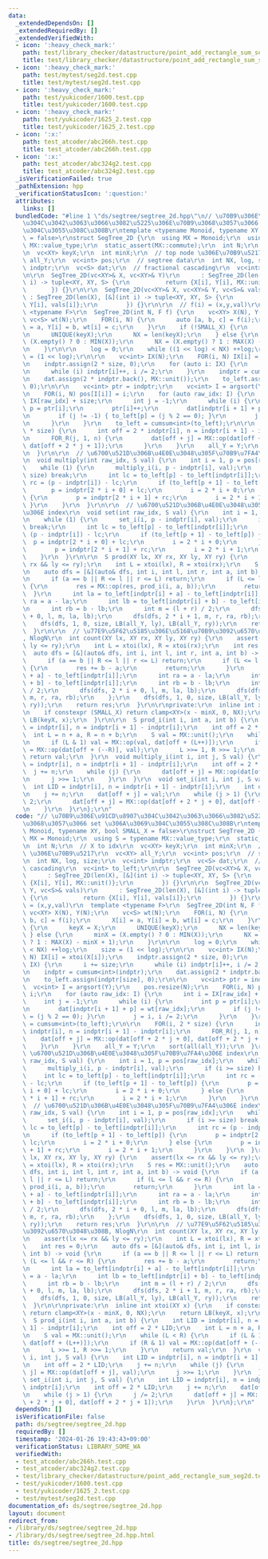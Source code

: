 ```yaml
---
data:
  _extendedDependsOn: []
  _extendedRequiredBy: []
  _extendedVerifiedWith:
  - icon: ':heavy_check_mark:'
    path: test/library_checker/datastructure/point_add_rectangle_sum_seg2d.test.cpp
    title: test/library_checker/datastructure/point_add_rectangle_sum_seg2d.test.cpp
  - icon: ':heavy_check_mark:'
    path: test/mytest/seg2d.test.cpp
    title: test/mytest/seg2d.test.cpp
  - icon: ':heavy_check_mark:'
    path: test/yukicoder/1600.test.cpp
    title: test/yukicoder/1600.test.cpp
  - icon: ':heavy_check_mark:'
    path: test/yukicoder/1625_2.test.cpp
    title: test/yukicoder/1625_2.test.cpp
  - icon: ':x:'
    path: test_atcoder/abc266h.test.cpp
    title: test_atcoder/abc266h.test.cpp
  - icon: ':x:'
    path: test_atcoder/abc324g2.test.cpp
    title: test_atcoder/abc324g2.test.cpp
  _isVerificationFailed: true
  _pathExtension: hpp
  _verificationStatusIcon: ':question:'
  attributes:
    links: []
  bundledCode: "#line 1 \"ds/segtree/segtree_2d.hpp\"\n// \u70B9\u306E\u91CD\u8907\
    \u304C\u3042\u3063\u3066\u3082\u5225\u306E\u70B9\u3068\u3057\u3066 set \u306A\u3069\
    \u304C\u3055\u308C\u308B\r\ntemplate <typename Monoid, typename XY, bool SMALL_X\
    \ = false>\r\nstruct SegTree_2D {\r\n  using MX = Monoid;\r\n  using S = typename\
    \ MX::value_type;\r\n  static_assert(MX::commute);\r\n  int N;\r\n  // X to idx\r\
    \n  vc<XY> keyX;\r\n  int minX;\r\n  // top node \u306E\u70B9\u5217\r\n  vc<XY>\
    \ all_Y;\r\n  vc<int> pos;\r\n  // segtree data\r\n  int NX, log, size;\r\n  vc<int>\
    \ indptr;\r\n  vc<S> dat;\r\n  // fractional cascading\r\n  vc<int> to_left;\r\
    \n\r\n  SegTree_2D(vc<XY>& X, vc<XY>& Y)\r\n      : SegTree_2D(len(X), [&](int\
    \ i) -> tuple<XY, XY, S> {\r\n          return {X[i], Y[i], MX::unit()};\r\n \
    \       }) {}\r\n\r\n  SegTree_2D(vc<XY>& X, vc<XY>& Y, vc<S>& vals)\r\n     \
    \ : SegTree_2D(len(X), [&](int i) -> tuple<XY, XY, S> {\r\n          return {X[i],\
    \ Y[i], vals[i]};\r\n        }) {}\r\n\r\n  // f(i) = (x,y,val)\r\n  template\
    \ <typename F>\r\n  SegTree_2D(int N, F f) {\r\n    vc<XY> X(N), Y(N);\r\n   \
    \ vc<S> wt(N);\r\n    FOR(i, N) {\r\n      auto [a, b, c] = f(i);\r\n      X[i]\
    \ = a, Y[i] = b, wt[i] = c;\r\n    }\r\n    if (!SMALL_X) {\r\n      keyX = X;\r\
    \n      UNIQUE(keyX);\r\n      NX = len(keyX);\r\n    } else {\r\n      minX =\
    \ (X.empty() ? 0 : MIN(X));\r\n      NX = (X.empty() ? 1 : MAX(X) - minX + 1);\r\
    \n    }\r\n\r\n    log = 0;\r\n    while ((1 << log) < NX) ++log;\r\n    size\
    \ = (1 << log);\r\n\r\n    vc<int> IX(N);\r\n    FOR(i, N) IX[i] = xtoi(X[i]);\r\
    \n    indptr.assign(2 * size, 0);\r\n    for (auto i: IX) {\r\n      i += size;\r\
    \n      while (i) indptr[i]++, i /= 2;\r\n    }\r\n    indptr = cumsum<int>(indptr);\r\
    \n    dat.assign(2 * indptr.back(), MX::unit());\r\n    to_left.assign(indptr[size],\
    \ 0);\r\n\r\n    vc<int> ptr = indptr;\r\n    vc<int> I = argsort(Y);\r\n    pos.resize(N);\r\
    \n    FOR(i, N) pos[I[i]] = i;\r\n    for (auto raw_idx: I) {\r\n      int i =\
    \ IX[raw_idx] + size;\r\n      int j = -1;\r\n      while (i) {\r\n        int\
    \ p = ptr[i];\r\n        ptr[i]++;\r\n        dat[indptr[i + 1] + p] = wt[raw_idx];\r\
    \n        if (j != -1) { to_left[p] = (j % 2 == 0); }\r\n        j = i, i /= 2;\r\
    \n      }\r\n    }\r\n    to_left = cumsum<int>(to_left);\r\n\r\n    FOR(i, 2\
    \ * size) {\r\n      int off = 2 * indptr[i], n = indptr[i + 1] - indptr[i];\r\
    \n      FOR_R(j, 1, n) {\r\n        dat[off + j] = MX::op(dat[off + 2 * j + 0],\
    \ dat[off + 2 * j + 1]);\r\n      }\r\n    }\r\n    all_Y = Y;\r\n    sort(all(all_Y));\r\
    \n  }\r\n\r\n  // \u6700\u521D\u306B\u4E0E\u3048\u305F\u70B9\u7FA4\u306E index\r\
    \n  void multiply(int raw_idx, S val) {\r\n    int i = 1, p = pos[raw_idx];\r\n\
    \    while (1) {\r\n      multiply_i(i, p - indptr[i], val);\r\n      if (i >=\
    \ size) break;\r\n      int lc = to_left[p] - to_left[indptr[i]];\r\n      int\
    \ rc = (p - indptr[i]) - lc;\r\n      if (to_left[p + 1] - to_left[p]) {\r\n \
    \       p = indptr[2 * i + 0] + lc;\r\n        i = 2 * i + 0;\r\n      } else\
    \ {\r\n        p = indptr[2 * i + 1] + rc;\r\n        i = 2 * i + 1;\r\n     \
    \ }\r\n    }\r\n  }\r\n\r\n  // \u6700\u521D\u306B\u4E0E\u3048\u305F\u70B9\u7FA4\
    \u306E index\r\n  void set(int raw_idx, S val) {\r\n    int i = 1, p = pos[raw_idx];\r\
    \n    while (1) {\r\n      set_i(i, p - indptr[i], val);\r\n      if (i >= size)\
    \ break;\r\n      int lc = to_left[p] - to_left[indptr[i]];\r\n      int rc =\
    \ (p - indptr[i]) - lc;\r\n      if (to_left[p + 1] - to_left[p]) {\r\n      \
    \  p = indptr[2 * i + 0] + lc;\r\n        i = 2 * i + 0;\r\n      } else {\r\n\
    \        p = indptr[2 * i + 1] + rc;\r\n        i = 2 * i + 1;\r\n      }\r\n\
    \    }\r\n  }\r\n\r\n  S prod(XY lx, XY rx, XY ly, XY ry) {\r\n    assert(lx <=\
    \ rx && ly <= ry);\r\n    int L = xtoi(lx), R = xtoi(rx);\r\n    S res = MX::unit();\r\
    \n    auto dfs = [&](auto& dfs, int i, int l, int r, int a, int b) -> void {\r\
    \n      if (a == b || R <= l || r <= L) return;\r\n      if (L <= l && r <= R)\
    \ {\r\n        res = MX::op(res, prod_i(i, a, b));\r\n        return;\r\n    \
    \  }\r\n      int la = to_left[indptr[i] + a] - to_left[indptr[i]];\r\n      int\
    \ ra = a - la;\r\n      int lb = to_left[indptr[i] + b] - to_left[indptr[i]];\r\
    \n      int rb = b - lb;\r\n      int m = (l + r) / 2;\r\n      dfs(dfs, 2 * i\
    \ + 0, l, m, la, lb);\r\n      dfs(dfs, 2 * i + 1, m, r, ra, rb);\r\n    };\r\n\
    \    dfs(dfs, 1, 0, size, LB(all_Y, ly), LB(all_Y, ry));\r\n    return res;\r\n\
    \  }\r\n\r\n  // \u77E9\u5F62\u5185\u306E\u5168\u70B9\u3092\u6570\u3048\u308B\
    , NlogN\r\n  int count(XY lx, XY rx, XY ly, XY ry) {\r\n    assert(lx <= rx &&\
    \ ly <= ry);\r\n    int L = xtoi(lx), R = xtoi(rx);\r\n    int res = 0;\r\n  \
    \  auto dfs = [&](auto& dfs, int i, int l, int r, int a, int b) -> void {\r\n\
    \      if (a == b || R <= l || r <= L) return;\r\n      if (L <= l && r <= R)\
    \ {\r\n        res += b - a;\r\n        return;\r\n      }\r\n      int la = to_left[indptr[i]\
    \ + a] - to_left[indptr[i]];\r\n      int ra = a - la;\r\n      int lb = to_left[indptr[i]\
    \ + b] - to_left[indptr[i]];\r\n      int rb = b - lb;\r\n      int m = (l + r)\
    \ / 2;\r\n      dfs(dfs, 2 * i + 0, l, m, la, lb);\r\n      dfs(dfs, 2 * i + 1,\
    \ m, r, ra, rb);\r\n    };\r\n    dfs(dfs, 1, 0, size, LB(all_Y, ly), LB(all_Y,\
    \ ry));\r\n    return res;\r\n  }\r\n\r\nprivate:\r\n  inline int xtoi(XY x) {\r\
    \n    if constexpr (SMALL_X) return clamp<XY>(x - minX, 0, NX);\r\n    return\
    \ LB(keyX, x);\r\n  }\r\n\r\n  S prod_i(int i, int a, int b) {\r\n    int LID\
    \ = indptr[i], n = indptr[i + 1] - indptr[i];\r\n    int off = 2 * LID;\r\n  \
    \  int L = n + a, R = n + b;\r\n    S val = MX::unit();\r\n    while (L < R) {\r\
    \n      if (L & 1) val = MX::op(val, dat[off + (L++)]);\r\n      if (R & 1) val\
    \ = MX::op(dat[off + (--R)], val);\r\n      L >>= 1, R >>= 1;\r\n    }\r\n   \
    \ return val;\r\n  }\r\n  void multiply_i(int i, int j, S val) {\r\n    int LID\
    \ = indptr[i], n = indptr[i + 1] - indptr[i];\r\n    int off = 2 * LID;\r\n  \
    \  j += n;\r\n    while (j) {\r\n      dat[off + j] = MX::op(dat[off + j], val);\r\
    \n      j >>= 1;\r\n    }\r\n  }\r\n  void set_i(int i, int j, S val) {\r\n  \
    \  int LID = indptr[i], n = indptr[i + 1] - indptr[i];\r\n    int off = 2 * LID;\r\
    \n    j += n;\r\n    dat[off + j] = val;\r\n    while (j > 1) {\r\n      j /=\
    \ 2;\r\n      dat[off + j] = MX::op(dat[off + 2 * j + 0], dat[off + 2 * j + 1]);\r\
    \n    }\r\n  }\r\n};\r\n"
  code: "// \u70B9\u306E\u91CD\u8907\u304C\u3042\u3063\u3066\u3082\u5225\u306E\u70B9\
    \u3068\u3057\u3066 set \u306A\u3069\u304C\u3055\u308C\u308B\r\ntemplate <typename\
    \ Monoid, typename XY, bool SMALL_X = false>\r\nstruct SegTree_2D {\r\n  using\
    \ MX = Monoid;\r\n  using S = typename MX::value_type;\r\n  static_assert(MX::commute);\r\
    \n  int N;\r\n  // X to idx\r\n  vc<XY> keyX;\r\n  int minX;\r\n  // top node\
    \ \u306E\u70B9\u5217\r\n  vc<XY> all_Y;\r\n  vc<int> pos;\r\n  // segtree data\r\
    \n  int NX, log, size;\r\n  vc<int> indptr;\r\n  vc<S> dat;\r\n  // fractional\
    \ cascading\r\n  vc<int> to_left;\r\n\r\n  SegTree_2D(vc<XY>& X, vc<XY>& Y)\r\n\
    \      : SegTree_2D(len(X), [&](int i) -> tuple<XY, XY, S> {\r\n          return\
    \ {X[i], Y[i], MX::unit()};\r\n        }) {}\r\n\r\n  SegTree_2D(vc<XY>& X, vc<XY>&\
    \ Y, vc<S>& vals)\r\n      : SegTree_2D(len(X), [&](int i) -> tuple<XY, XY, S>\
    \ {\r\n          return {X[i], Y[i], vals[i]};\r\n        }) {}\r\n\r\n  // f(i)\
    \ = (x,y,val)\r\n  template <typename F>\r\n  SegTree_2D(int N, F f) {\r\n   \
    \ vc<XY> X(N), Y(N);\r\n    vc<S> wt(N);\r\n    FOR(i, N) {\r\n      auto [a,\
    \ b, c] = f(i);\r\n      X[i] = a, Y[i] = b, wt[i] = c;\r\n    }\r\n    if (!SMALL_X)\
    \ {\r\n      keyX = X;\r\n      UNIQUE(keyX);\r\n      NX = len(keyX);\r\n   \
    \ } else {\r\n      minX = (X.empty() ? 0 : MIN(X));\r\n      NX = (X.empty()\
    \ ? 1 : MAX(X) - minX + 1);\r\n    }\r\n\r\n    log = 0;\r\n    while ((1 << log)\
    \ < NX) ++log;\r\n    size = (1 << log);\r\n\r\n    vc<int> IX(N);\r\n    FOR(i,\
    \ N) IX[i] = xtoi(X[i]);\r\n    indptr.assign(2 * size, 0);\r\n    for (auto i:\
    \ IX) {\r\n      i += size;\r\n      while (i) indptr[i]++, i /= 2;\r\n    }\r\
    \n    indptr = cumsum<int>(indptr);\r\n    dat.assign(2 * indptr.back(), MX::unit());\r\
    \n    to_left.assign(indptr[size], 0);\r\n\r\n    vc<int> ptr = indptr;\r\n  \
    \  vc<int> I = argsort(Y);\r\n    pos.resize(N);\r\n    FOR(i, N) pos[I[i]] =\
    \ i;\r\n    for (auto raw_idx: I) {\r\n      int i = IX[raw_idx] + size;\r\n \
    \     int j = -1;\r\n      while (i) {\r\n        int p = ptr[i];\r\n        ptr[i]++;\r\
    \n        dat[indptr[i + 1] + p] = wt[raw_idx];\r\n        if (j != -1) { to_left[p]\
    \ = (j % 2 == 0); }\r\n        j = i, i /= 2;\r\n      }\r\n    }\r\n    to_left\
    \ = cumsum<int>(to_left);\r\n\r\n    FOR(i, 2 * size) {\r\n      int off = 2 *\
    \ indptr[i], n = indptr[i + 1] - indptr[i];\r\n      FOR_R(j, 1, n) {\r\n    \
    \    dat[off + j] = MX::op(dat[off + 2 * j + 0], dat[off + 2 * j + 1]);\r\n  \
    \    }\r\n    }\r\n    all_Y = Y;\r\n    sort(all(all_Y));\r\n  }\r\n\r\n  //\
    \ \u6700\u521D\u306B\u4E0E\u3048\u305F\u70B9\u7FA4\u306E index\r\n  void multiply(int\
    \ raw_idx, S val) {\r\n    int i = 1, p = pos[raw_idx];\r\n    while (1) {\r\n\
    \      multiply_i(i, p - indptr[i], val);\r\n      if (i >= size) break;\r\n \
    \     int lc = to_left[p] - to_left[indptr[i]];\r\n      int rc = (p - indptr[i])\
    \ - lc;\r\n      if (to_left[p + 1] - to_left[p]) {\r\n        p = indptr[2 *\
    \ i + 0] + lc;\r\n        i = 2 * i + 0;\r\n      } else {\r\n        p = indptr[2\
    \ * i + 1] + rc;\r\n        i = 2 * i + 1;\r\n      }\r\n    }\r\n  }\r\n\r\n\
    \  // \u6700\u521D\u306B\u4E0E\u3048\u305F\u70B9\u7FA4\u306E index\r\n  void set(int\
    \ raw_idx, S val) {\r\n    int i = 1, p = pos[raw_idx];\r\n    while (1) {\r\n\
    \      set_i(i, p - indptr[i], val);\r\n      if (i >= size) break;\r\n      int\
    \ lc = to_left[p] - to_left[indptr[i]];\r\n      int rc = (p - indptr[i]) - lc;\r\
    \n      if (to_left[p + 1] - to_left[p]) {\r\n        p = indptr[2 * i + 0] +\
    \ lc;\r\n        i = 2 * i + 0;\r\n      } else {\r\n        p = indptr[2 * i\
    \ + 1] + rc;\r\n        i = 2 * i + 1;\r\n      }\r\n    }\r\n  }\r\n\r\n  S prod(XY\
    \ lx, XY rx, XY ly, XY ry) {\r\n    assert(lx <= rx && ly <= ry);\r\n    int L\
    \ = xtoi(lx), R = xtoi(rx);\r\n    S res = MX::unit();\r\n    auto dfs = [&](auto&\
    \ dfs, int i, int l, int r, int a, int b) -> void {\r\n      if (a == b || R <=\
    \ l || r <= L) return;\r\n      if (L <= l && r <= R) {\r\n        res = MX::op(res,\
    \ prod_i(i, a, b));\r\n        return;\r\n      }\r\n      int la = to_left[indptr[i]\
    \ + a] - to_left[indptr[i]];\r\n      int ra = a - la;\r\n      int lb = to_left[indptr[i]\
    \ + b] - to_left[indptr[i]];\r\n      int rb = b - lb;\r\n      int m = (l + r)\
    \ / 2;\r\n      dfs(dfs, 2 * i + 0, l, m, la, lb);\r\n      dfs(dfs, 2 * i + 1,\
    \ m, r, ra, rb);\r\n    };\r\n    dfs(dfs, 1, 0, size, LB(all_Y, ly), LB(all_Y,\
    \ ry));\r\n    return res;\r\n  }\r\n\r\n  // \u77E9\u5F62\u5185\u306E\u5168\u70B9\
    \u3092\u6570\u3048\u308B, NlogN\r\n  int count(XY lx, XY rx, XY ly, XY ry) {\r\
    \n    assert(lx <= rx && ly <= ry);\r\n    int L = xtoi(lx), R = xtoi(rx);\r\n\
    \    int res = 0;\r\n    auto dfs = [&](auto& dfs, int i, int l, int r, int a,\
    \ int b) -> void {\r\n      if (a == b || R <= l || r <= L) return;\r\n      if\
    \ (L <= l && r <= R) {\r\n        res += b - a;\r\n        return;\r\n      }\r\
    \n      int la = to_left[indptr[i] + a] - to_left[indptr[i]];\r\n      int ra\
    \ = a - la;\r\n      int lb = to_left[indptr[i] + b] - to_left[indptr[i]];\r\n\
    \      int rb = b - lb;\r\n      int m = (l + r) / 2;\r\n      dfs(dfs, 2 * i\
    \ + 0, l, m, la, lb);\r\n      dfs(dfs, 2 * i + 1, m, r, ra, rb);\r\n    };\r\n\
    \    dfs(dfs, 1, 0, size, LB(all_Y, ly), LB(all_Y, ry));\r\n    return res;\r\n\
    \  }\r\n\r\nprivate:\r\n  inline int xtoi(XY x) {\r\n    if constexpr (SMALL_X)\
    \ return clamp<XY>(x - minX, 0, NX);\r\n    return LB(keyX, x);\r\n  }\r\n\r\n\
    \  S prod_i(int i, int a, int b) {\r\n    int LID = indptr[i], n = indptr[i +\
    \ 1] - indptr[i];\r\n    int off = 2 * LID;\r\n    int L = n + a, R = n + b;\r\
    \n    S val = MX::unit();\r\n    while (L < R) {\r\n      if (L & 1) val = MX::op(val,\
    \ dat[off + (L++)]);\r\n      if (R & 1) val = MX::op(dat[off + (--R)], val);\r\
    \n      L >>= 1, R >>= 1;\r\n    }\r\n    return val;\r\n  }\r\n  void multiply_i(int\
    \ i, int j, S val) {\r\n    int LID = indptr[i], n = indptr[i + 1] - indptr[i];\r\
    \n    int off = 2 * LID;\r\n    j += n;\r\n    while (j) {\r\n      dat[off +\
    \ j] = MX::op(dat[off + j], val);\r\n      j >>= 1;\r\n    }\r\n  }\r\n  void\
    \ set_i(int i, int j, S val) {\r\n    int LID = indptr[i], n = indptr[i + 1] -\
    \ indptr[i];\r\n    int off = 2 * LID;\r\n    j += n;\r\n    dat[off + j] = val;\r\
    \n    while (j > 1) {\r\n      j /= 2;\r\n      dat[off + j] = MX::op(dat[off\
    \ + 2 * j + 0], dat[off + 2 * j + 1]);\r\n    }\r\n  }\r\n};\r\n"
  dependsOn: []
  isVerificationFile: false
  path: ds/segtree/segtree_2d.hpp
  requiredBy: []
  timestamp: '2024-01-26 19:43:43+09:00'
  verificationStatus: LIBRARY_SOME_WA
  verifiedWith:
  - test_atcoder/abc266h.test.cpp
  - test_atcoder/abc324g2.test.cpp
  - test/library_checker/datastructure/point_add_rectangle_sum_seg2d.test.cpp
  - test/yukicoder/1600.test.cpp
  - test/yukicoder/1625_2.test.cpp
  - test/mytest/seg2d.test.cpp
documentation_of: ds/segtree/segtree_2d.hpp
layout: document
redirect_from:
- /library/ds/segtree/segtree_2d.hpp
- /library/ds/segtree/segtree_2d.hpp.html
title: ds/segtree/segtree_2d.hpp
---
```

